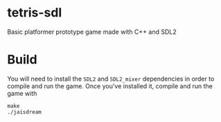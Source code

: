 # tetris-sdl
Basic platformer prototype game made with C++ and SDL2

# Build
You will need to install the `SDL2` and `SDL2_mixer` dependencies in order to compile and run the game. Once you've installed it, compile and run the game with
```
make
./jaisdream
```
